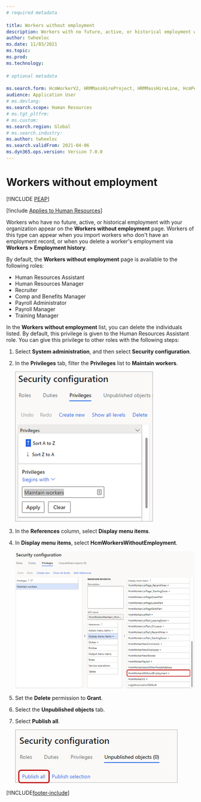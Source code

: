 ```yaml
--- 
# required metadata 
 
title: Workers without employment
description: Workers with no future, active, or historical employment with your organization appear on the Workers without employment page. 
author: twheeloc
ms.date: 11/03/2021
ms.topic: 
ms.prod:  
ms.technology:  
 
# optional metadata 
 
ms.search.form: HcmWorkerV2, HRMMassHireProject, HRMMassHireLine, HcmPersonnelManagementWorkspace
audience: Application User 
# ms.devlang:  
ms.search.scope: Human Resources
# ms.tgt_pltfrm:  
# ms.custom:  
ms.search.region: Global
# ms.search.industry: 
ms.author: twheeloc
ms.search.validFrom: 2021-04-06
ms.dyn365.ops.version: Version 7.0.0 
---
```


# Workers without employment


[!INCLUDE [PEAP](../includes/peap-1.md)]

[!include [Applies to Human Resources](../includes/applies-to-hr.md)]

Workers who have no future, active, or historical employment with your organization appear on the **Workers without employment** page. Workers of this type can appear when you import workers who don't have an employment record, or when you delete a worker's employment via **Workers \> Employment history**.

By default, the **Workers without employment** page is available to the following roles:

- Human Resources Assistant
- Human Resources Manager
- Recruiter
- Comp and Benefits Manager
- Payroll Administrator
- Payroll Manager
- Training Manager

In the **Workers without employment** list, you can delete the individuals listed. By default, this privilege is given to the Human Resources Assistant role. You can give this privilege to other roles with the following steps:

1. Select **System administration**, and then select **Security configuration**.

2. In the **Privileges** tab, filter the **Privileges** list to **Maintain workers**.

   [![Filter Privileges list.](./media/hr-personnel-workers-without-employment-filter.png)](./media/hr-personnel-workers-without-employment-filter.png)

3. In the **References** column, select **Display menu items**.

4. In **Display menu items**, select **HcmWorkersWithoutEmployment**.

   [![Select form.](./media/hr-personnel-workers-without-employment-select.png)](./media/hr-personnel-workers-without-employment-select.png)

5. Set the **Delete** permission to **Grant**.

6. Select the **Unpublished objects** tab.

7. Select **Publish all**.

   [![Publish changes.](./media/hr-personnel-workers-without-employment-publish.png)](./media/hr-personnel-workers-without-employment-publish.png)

[!INCLUDE[footer-include](../includes/footer-banner.md)]
